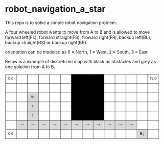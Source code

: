 # robot_navigation_a_star

This repo is to solve a simple robot navigation problem.

A four wheeled robot wants to move from A to B and is allowed to move forward left(FL), forward straight(FS), froward  right(FR), backup left(BL), backup straight(BS) or backup right(BR).

orientation can be modeled as 0 = North, 1 = West, 2 = South, 3 = East

Below is a example of discretized map with black as obstacles and grey as one solution from A to B.

![map](/map.png)

